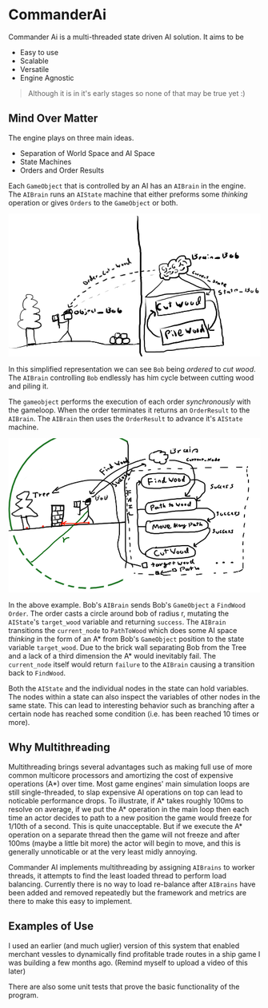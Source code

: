 # CommanderAi

Commander Ai is a multi-threaded state driven AI solution. It aims to be

- Easy to use
- Scalable
- Versatile
- Engine Agnostic

> Although it is in it's early stages so none of that may be true yet :)

## Mind Over Matter

The engine plays on three main ideas.

- Separation of World Space and AI Space
- State Machines
- Orders and Order Results

Each `GameObject` that is controlled by an AI has an `AIBrain` in the engine. The `AIBrain` runs an `AIState` machine that either preforms some _thinking_ operation or gives `Orders` to the `GameObject` or both.

![Image failed to load :(](https://raw.githubusercontent.com/FreakingBarbarians/CommanderAi/master/Images/Fig_0.png "Bob hard at work")

In this simplified representation we can see `Bob` being _ordered_ to _cut wood_. The `AIBrain` controlling `Bob` endlessly has him cycle between cutting wood and piling it.

The `gameobject` performs the execution of each order *synchronously* with the gameloop. When the order terminates it returns an `OrderResult` to the `AIBrain`. The `AIBrain` then uses the `OrderResult` to advance it's `AIState` machine.

![Image failed to load :(](https://raw.githubusercontent.com/FreakingBarbarians/CommanderAi/master/Images/Fig_1.png "Bob's gotta think a bit harder now.")

In the above example. Bob's `AIBrain` sends Bob's `GameObject` a `FindWood` `Order`. The order casts a circle around bob of radius r, mutating the `AIState`'s `target_wood` variable and returning `success`. The `AIBrain` transitions the `current_node` to `PathToWood` which does some AI space _thinking_ in the form of an A* from Bob's `GameObject` position to the state variable `target_wood`. Due to the brick wall separating Bob from the Tree and a lack of a third dimension the A* would inevitably fail. The `current_node` itself would return `failure` to the `AIBrain` causing a transition back to `FindWood`.

Both the `AIState` and the individual nodes in the state can hold variables. The nodes within a state can also inspect the variables of other nodes in the same state. This can lead to interesting behavior such as branching after a certain node has reached some condition (i.e. has been reached 10 times or more).

## Why Multithreading

Multithreading brings several advantages such as making full use of more common multicore processors and amortizing the cost of expensive operations (A*) over time. Most game engines' main simulation loops are still single-threaded, to slap expensive AI operations on top can lead to noticable performance drops. To illustrate, if A* takes roughly 100ms to resolve on average, if we put the A* operation in the main loop then each time an actor decides to path to a new position the game would freeze for 1/10th of a second. This is quite unacceptable. But if we execute the A* operation on a separate thread then the game will not freeze and after 100ms (maybe a little bit more) the actor will begin to move, and this is generally unnoticable or at the very least midly annoying.

Commander AI implements multithreading by assigning `AIBrains` to worker threads, it attempts to find the least loaded thread to perform load balancing. Currently there is no way to load re-balance after `AIBrains` have been added and removed repeatedly but the framework and metrics are there to make this easy to implement.

## Examples of Use

I used an earlier (and much uglier) version of this system that enabled merchant vessles to dynamically find profitable trade routes in a ship game I was building a few months ago. (Remind myself to upload a video of this later)

There are also some unit tests that prove the basic functionality of the program.

